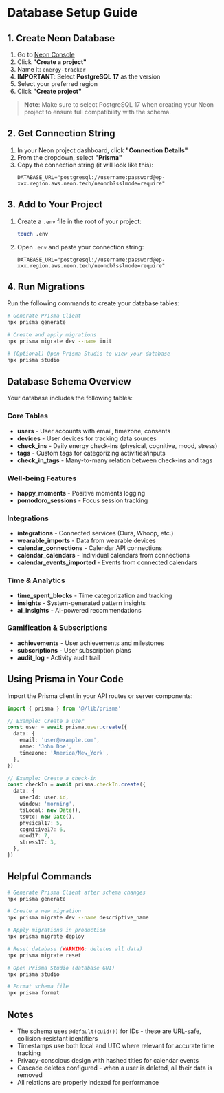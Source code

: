 # Database Setup Guide

## 1. Create Neon Database

1. Go to [Neon Console](https://console.neon.tech)
2. Click **"Create a project"**
3. Name it: `energy-tracker`
4. **IMPORTANT**: Select **PostgreSQL 17** as the version
5. Select your preferred region
6. Click **"Create project"**

> **Note**: Make sure to select PostgreSQL 17 when creating your Neon project to ensure full compatibility with the schema.

## 2. Get Connection String

1. In your Neon project dashboard, click **"Connection Details"**
2. From the dropdown, select **"Prisma"**
3. Copy the connection string (it will look like this):
   ```
   DATABASE_URL="postgresql://username:password@ep-xxx.region.aws.neon.tech/neondb?sslmode=require"
   ```

## 3. Add to Your Project

1. Create a `.env` file in the root of your project:
   ```bash
   touch .env
   ```

2. Open `.env` and paste your connection string:
   ```env
   DATABASE_URL="postgresql://username:password@ep-xxx.region.aws.neon.tech/neondb?sslmode=require"
   ```

## 4. Run Migrations

Run the following commands to create your database tables:

```bash
# Generate Prisma Client
npx prisma generate

# Create and apply migrations
npx prisma migrate dev --name init

# (Optional) Open Prisma Studio to view your database
npx prisma studio
```

## Database Schema Overview

Your database includes the following tables:

### Core Tables
- **users** - User accounts with email, timezone, consents
- **devices** - User devices for tracking data sources
- **check_ins** - Daily energy check-ins (physical, cognitive, mood, stress)
- **tags** - Custom tags for categorizing activities/inputs
- **check_in_tags** - Many-to-many relation between check-ins and tags

### Well-being Features
- **happy_moments** - Positive moments logging
- **pomodoro_sessions** - Focus session tracking

### Integrations
- **integrations** - Connected services (Oura, Whoop, etc.)
- **wearable_imports** - Data from wearable devices
- **calendar_connections** - Calendar API connections
- **calendar_calendars** - Individual calendars from connections
- **calendar_events_imported** - Events from connected calendars

### Time & Analytics
- **time_spent_blocks** - Time categorization and tracking
- **insights** - System-generated pattern insights
- **ai_insights** - AI-powered recommendations

### Gamification & Subscriptions
- **achievements** - User achievements and milestones
- **subscriptions** - User subscription plans
- **audit_log** - Activity audit trail

## Using Prisma in Your Code

Import the Prisma client in your API routes or server components:

```typescript
import { prisma } from '@/lib/prisma'

// Example: Create a user
const user = await prisma.user.create({
  data: {
    email: 'user@example.com',
    name: 'John Doe',
    timezone: 'America/New_York',
  },
})

// Example: Create a check-in
const checkIn = await prisma.checkIn.create({
  data: {
    userId: user.id,
    window: 'morning',
    tsLocal: new Date(),
    tsUtc: new Date(),
    physical17: 5,
    cognitive17: 6,
    mood17: 7,
    stress17: 3,
  },
})
```

## Helpful Commands

```bash
# Generate Prisma Client after schema changes
npx prisma generate

# Create a new migration
npx prisma migrate dev --name descriptive_name

# Apply migrations in production
npx prisma migrate deploy

# Reset database (WARNING: deletes all data)
npx prisma migrate reset

# Open Prisma Studio (database GUI)
npx prisma studio

# Format schema file
npx prisma format
```

## Notes

- The schema uses `@default(cuid())` for IDs - these are URL-safe, collision-resistant identifiers
- Timestamps use both local and UTC where relevant for accurate time tracking
- Privacy-conscious design with hashed titles for calendar events
- Cascade deletes configured - when a user is deleted, all their data is removed
- All relations are properly indexed for performance

